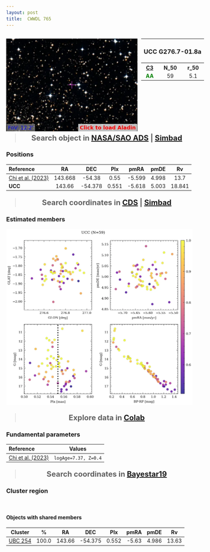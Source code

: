 ```yaml
---
layout: post
title:  CWWDL 765
---
```

<div style="display: flex; justify-content: space-between; width:720px;height:250px">
<div style="text-align: center;">

<!-- Static image + data attributes for FOV and target -->
<img id="aladin_img"
     data-umami-event="aladin_load"
     src="https://raw.githubusercontent.com/ucc23/Q4N/main/plots/aladin/cwwdl765.webp"
     alt="Click to load Aladin Lite" 
     style="width:355px;height:250px; cursor: pointer;"
     data-fov="0.17" 
     data-target="143.66 -54.378"/>
<!-- Div to contain Aladin Lite viewer -->
<div id="aladin-lite-div" style="width:355px;height:250px;display:none;"></div>
<!-- Aladin Lite script (will be loaded after the image is clicked) -->
<script src="{{ site.baseurl }}/scripts/aladin_load.js"></script>

</div>
<!-- Left block -->

<table style="width:355px;height:250px;">
  <!-- Row 1 (title) -->
  <tr>
    <td colspan="5"><h3>UCC G276.7-01.8a</h3></td>
  </tr>
  <!-- Row 2 -->
  <tr>
    <th style="text-align: center;"><a href="https://ucc.ar/faq#what-is-the-c3-parameter" title="Combined class">C3</a></th>
    <th style="text-align: center;"><div title="Stars with membership probability >50%">N_50</div></th>
    <th style="text-align: center;"><div title="Radius that contains half the members [arcmin]">r_50</div></th>
  </tr>
  <!-- Row 3 -->
  <tr>
    <td style="text-align: center;"><span style="color: green; font-weight: bold;">A</span><span style="color: green; font-weight: bold;">A</span></td>
    <td style="text-align: center;">59</td>
    <td style="text-align: center;">5.1</td>
  </tr>
</table>
</div>

> <p style="text-align:center; font-weight: bold; font-size:20px">Search object in <a data-umami-event="nasa_search" href="https://ui.adsabs.harvard.edu/search/q=%20collection%3Aastronomy%20body%3A%22CWWDL%20765%22&sort=date%20desc%2C%20bibcode%20desc&p_=0" target="_blank">NASA/SAO ADS</a> | <a data-umami-event="simbad_search" href="https://simbad.cds.unistra.fr/simbad/sim-id-refs?Ident=cwwdl765" target="_blank">Simbad</a></p>


### Positions

| Reference    | RA    | DEC   | Plx  | pmRA  | pmDE   |  Rv  |
| :---         | :---: | :---: | :---: | :---: | :---: | :---: |
|[Chi et al. (2023)](https://ui.adsabs.harvard.edu/abs/2023ApJS..266...36C) | 143.668 | -54.38 | 0.55 | -5.599 | 4.998 | 13.7 |
| **UCC** |143.66 | -54.378 | 0.551 | -5.618 | 5.003 | 18.841 |

> <p style="text-align:center; font-weight: bold; font-size:20px">Search coordinates in <a data-umami-event="cds_coord_search" href="https://cdsportal.u-strasbg.fr/?target=143.66,-54.378" target="_blank">CDS</a> | <a data-umami-event="simbad_coord_search" href="https://simbad.cds.unistra.fr/mobile/object_list.html?coord=143.66%20-54.378&output=json&radius=5&userEntry=cwwdl765" target="_blank">Simbad</a></p>

### Estimated members

<a href="https://raw.githubusercontent.com/ucc23/Q4N/main/plots/UCC/cwwdl765.webp" target="_blank">
<img src="https://raw.githubusercontent.com/ucc23/Q4N/main/plots/UCC/cwwdl765.webp" alt="CWWDL 765 UCC">
</a>



> <p style="text-align:center; font-weight: bold; font-size:20px">Explore data in <a data-umami-event="colab" href="https://colab.research.google.com/github/ucc23/ucc/blob/main/assets/notebook.ipynb" target="_blank">Colab</a></p>


### Fundamental parameters

| Reference |  Values |
| :---      |  :---:  |
| [Chi et al. (2023)](https://ui.adsabs.harvard.edu/abs/2023ApJS..266...36C) | `logAge=7.37, Z=0.4` |

> <p style="text-align:center; font-weight: bold; font-size:20px">Search coordinates in <a data-umami-event="bayestar" href="http://argonaut.skymaps.info/query?lon=276.756%20&lat=-1.836&coordsys=gal&mapname=bayestar2019" target="_blank">Bayestar19</a></p>


### Cluster region

<html lang="en">
  <body>
    <center>
    <div id="plot-params"
         data-oc-name="cwwdl765"
         data-ra-center="143.67"
         data-dec-center="-54.38"
         data-rad-deg="5.1"
         data-plx="0.551">
    </div>
    <div id="plot-container">
        <div id="plot"></div>
    </div>
    <script defer type="module" src="{{ site.baseurl }}/scripts/radec_scatter.js"></script>
    </center>
  </body>
</html>
<br>


#### Objects with shared members

| Cluster | <span title="Percentage of members that this OC shares with the ones listed">%</span>   | RA   | DEC   | Plx   | pmRA  | pmDE  | Rv    |
| :---:   | :-: |:---: | :---: | :---: | :---: | :---: | :---: |
|[UBC 254](/_clusters/ubc254/)| 100.0 | 143.66 | -54.375 | 0.552 | -5.63 | 4.986 | 13.63 |